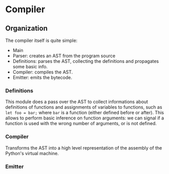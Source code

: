# Compiler

## Organization
The compiler itself is quite simple:

* Main
* Parser: creates an AST from the program source
* Definitions: parses the AST, collecting the definitions and
  propagates some basic info.
* Compiler: compiles the AST.
* Emitter: emits the bytecode.

### Definitions

This module does a pass over the AST to collect informations about
definitions of functions and assignments of variables to functions,
such as `let foo = bar;` where `bar` is a function (either defined
before or after).
This allows to perform basic inference on function arguments: we can
signal if a function is used with the wrong number of arguments, or is
not defined.

### Compiler
Transforms the AST into a high level representation of the assembly of
the Python's virtual machine.

### Emitter
